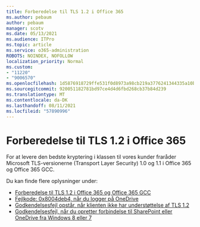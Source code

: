 ```yaml
---
title: Forberedelse til TLS 1.2 i Office 365
ms.author: pebaum
author: pebaum
manager: scotv
ms.date: 05/13/2021
ms.audience: ITPro
ms.topic: article
ms.service: o365-administration
ROBOTS: NOINDEX, NOFOLLOW
localization_priority: Normal
ms.custom:
- "11220"
- "9006570"
ms.openlocfilehash: 1d5876918729ffe531f0d8973a98cb219a3776241344335a10b4cde4d0775a99
ms.sourcegitcommit: 920051182781bd97ce4d4d6fbd268cb37b84d239
ms.translationtype: MT
ms.contentlocale: da-DK
ms.lasthandoff: 08/11/2021
ms.locfileid: "57890996"
---
```

# <a name="preparing-for-tls-12-in-office-365"></a>Forberedelse til TLS 1.2 i Office 365

For at levere den bedste kryptering i klassen til vores kunder fraråder Microsoft TLS-versionerne (Transport Layer Security) 1.0 og 1.1 i Office 365 og Office 365 GCC. 

Du kan finde flere oplysninger under:

- [Forberedelse til TLS 1.2 i Office 365 og Office 365 GCC](https://docs.microsoft.com/microsoft-365/compliance/prepare-tls-1.2-in-office-365)
- [Fejlkode: 0x8004deb4, når du logger på OneDrive](https://support.microsoft.com/office/error-code-0x8004deb4-when-signing-in-to-onedrive-e8a8d97c-a87e-4dda-a67e-bae4fef05dcb)
- [Godkendelsesfejl opstår, når klienten ikke har understøttelse af TLS 1.2](https://docs.microsoft.com/sharepoint/troubleshoot/administration/authentication-errors-tls12-support)
- [Godkendelsesfejl, når du opretter forbindelse til SharePoint eller OneDrive fra Windows 8 eller 7](https://docs.microsoft.com/sharepoint/troubleshoot/administration/authentication-errors-windows7)
